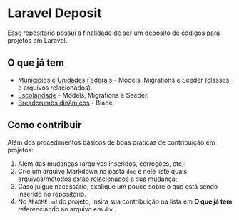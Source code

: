 # Laravel Deposit
Esse repositório possui a finalidade de ser um depósito de códigos para projetos em Laravel.

## O que já tem

- [Municípios e Unidades Federais](doc/MunicipiosUfs.md) - Models, Migrations e Seeder (classes e arquivos relacionados).
- [Escolaridade](doc/Escolaridade.md) - Models, Migrations e Seeder.
- [Breadcrumbs dinâmicos](doc/Breadcrumbs.md) - Blade.

## Como contribuir
Além dos procedimentos básicos de boas práticas de contribuição em projetos:

1. Além das mudanças (arquivos inseridos, correções, etc):
  1. Crie um arquivo Markdown na pasta `doc` e nele liste quais arquivos/métodos estão relacionados a sua mudança;
  1. Caso julgue necessário, explique um pouco sobre o que está sendo inserido no repositório.
1. No `README.md` do projeto, insira sua contribuição na lista em **O que já tem** referenciando ao arquivo em `doc`.
